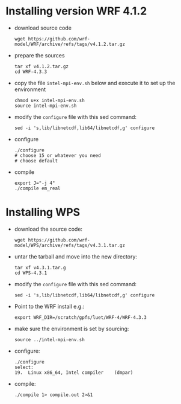 # Installing version WRF 4.1.2
- download source code 
  ```
  wget https://github.com/wrf-model/WRF/archive/refs/tags/v4.1.2.tar.gz
  ```
- prepare the sources
  ```
  tar xf v4.1.2.tar.gz
  cd WRF-4.3.3
  ```
- copy the file `intel-mpi-env.sh` below and execute it to set up the
  environment
  ```
  chmod u+x intel-mpi-env.sh
  source intel-mpi-env.sh
  ```
- modify the `configure` file with this sed command:
  ```
  sed -i 's,lib/libnetcdf,lib64/libnetcdf,g' configure
  ```
- configure
  ```
  ./configure
  # choose 15 or whatever you need
  # choose default
  ```
- compile
  ```
  export J="-j 4"
  ./compile em_real
  ```

# Installing WPS
- download the source code:
  ```
  wget https://github.com/wrf-model/WPS/archive/refs/tags/v4.3.1.tar.gz
  ```
- untar the tarball and move into the new directory:
  ```
  tar xf v4.3.1.tar.g
  cd WPS-4.3.1
  ```
- modify the `configure` file with this sed command:
  ```
  sed -i 's,lib/libnetcdf,lib64/libnetcdf,g' configure
  ```
- Point to the WRF install e.g.:
  ```
  export WRF_DIR=/scratch/gpfs/luet/WRF-4/WRF-4.3.3
  ```
- make sure the environment is set by sourcing:
  ```
  source ../intel-mpi-env.sh
  ```
- configure:
  ```
  ./configure
  select:
  19.  Linux x86_64, Intel compiler    (dmpar)
  ```
- compile:
  ```
  ./compile 1> compile.out 2>&1
  ```
